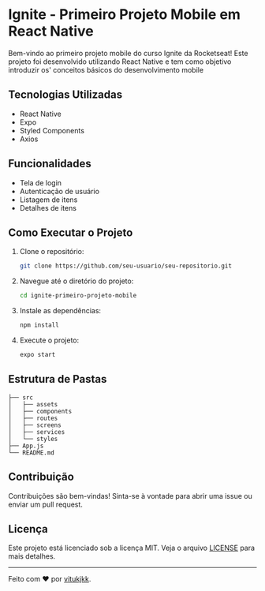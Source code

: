 # Ignite - Primeiro Projeto Mobile em React Native

Bem-vindo ao primeiro projeto mobile do curso Ignite da Rocketseat! Este projeto foi desenvolvido utilizando React Native e tem como objetivo introduzir os' conceitos básicos do desenvolvimento mobile

## Tecnologias Utilizadas

- React Native
- Expo
- Styled Components
- Axios

## Funcionalidades

- Tela de login
- Autenticação de usuário
- Listagem de itens
- Detalhes de itens

## Como Executar o Projeto

1. Clone o repositório:
    ```bash
    git clone https://github.com/seu-usuario/seu-repositorio.git
    ```

2. Navegue até o diretório do projeto:
    ```bash
    cd ignite-primeiro-projeto-mobile
    ```

3. Instale as dependências:
    ```bash
    npm install
    ```

4. Execute o projeto:
    ```bash
    expo start
    ```

## Estrutura de Pastas

```
├── src
│   ├── assets
│   ├── components
│   ├── routes
│   ├── screens
│   ├── services
│   └── styles
├── App.js
└── README.md
```

## Contribuição

Contribuições são bem-vindas! Sinta-se à vontade para abrir uma issue ou enviar um pull request.

## Licença

Este projeto está licenciado sob a licença MIT. Veja o arquivo [LICENSE](./LICENSE) para mais detalhes.

---

Feito com ❤️ por [vitukjkk](https://github.com/vitukjkk).